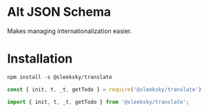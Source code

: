 # Alt JSON Schema

Makes managing internationalization easier.

# Installation

```JavaScript
npm install -s @sleeksky/translate

const { init, t, _t, getTodo } = require('@sleeksky/translate')

import { init, t, _t, getTodo } from '@sleeksky/translate';
```